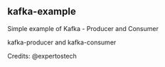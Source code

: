 ## kafka-example
Simple example of Kafka - Producer and Consumer

kafka-producer and kafka-consumer

Credits: @expertostech
